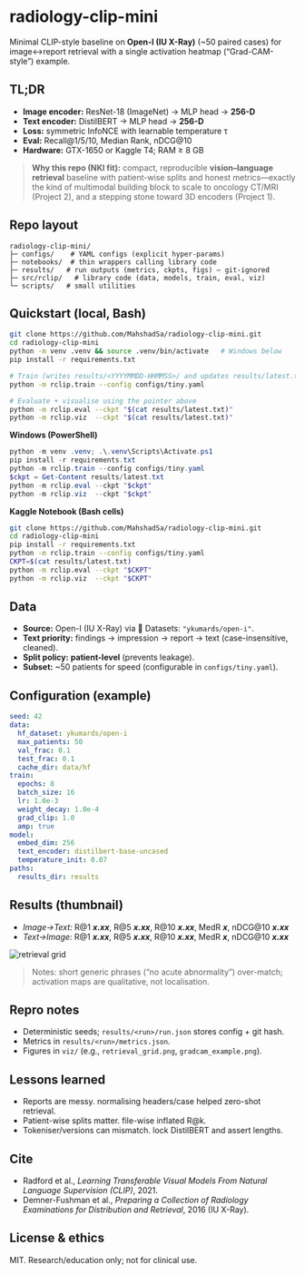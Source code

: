 # radiology-clip-mini

Minimal CLIP-style baseline on **Open-I (IU X-Ray)** (~50 paired cases) for image↔report retrieval with a single activation heatmap (“Grad-CAM-style”) example.

## TL;DR

* **Image encoder:** ResNet-18 (ImageNet) → MLP head → **256-D**
* **Text encoder:** DistilBERT → MLP head → **256-D**
* **Loss:** symmetric InfoNCE with learnable temperature τ
* **Eval:** Recall@1/5/10, Median Rank, nDCG@10
* **Hardware:** GTX-1650 or Kaggle T4; RAM ≥ 8 GB

> **Why this repo (NKI fit):** compact, reproducible **vision–language retrieval** baseline with patient-wise splits and honest metrics—exactly the kind of multimodal building block to scale to oncology CT/MRI (Project 2), and a stepping stone toward 3D encoders (Project 1).

## Repo layout

```
radiology-clip-mini/
├─ configs/    # YAML configs (explicit hyper-params)
├─ notebooks/  # thin wrappers calling library code
├─ results/   # run outputs (metrics, ckpts, figs) — git-ignored
├─ src/rclip/   # library code (data, models, train, eval, viz)
└─ scripts/   # small utilities
```

## Quickstart (local, Bash)

```bash
git clone https://github.com/MahshadSa/radiology-clip-mini.git
cd radiology-clip-mini
python -m venv .venv && source .venv/bin/activate   # Windows below
pip install -r requirements.txt

# Train (writes results/<YYYYMMDD-HHMMSS>/ and updates results/latest.txt)
python -m rclip.train --config configs/tiny.yaml

# Evaluate + visualise using the pointer above
python -m rclip.eval --ckpt "$(cat results/latest.txt)"
python -m rclip.viz  --ckpt "$(cat results/latest.txt)"
```

**Windows (PowerShell)**

```powershell
python -m venv .venv; .\.venv\Scripts\Activate.ps1
pip install -r requirements.txt
python -m rclip.train --config configs/tiny.yaml
$ckpt = Get-Content results/latest.txt
python -m rclip.eval --ckpt "$ckpt"
python -m rclip.viz  --ckpt "$ckpt"
```

**Kaggle Notebook (Bash cells)**

```bash
git clone https://github.com/MahshadSa/radiology-clip-mini.git
cd radiology-clip-mini
pip install -r requirements.txt
python -m rclip.train --config configs/tiny.yaml
CKPT=$(cat results/latest.txt)
python -m rclip.eval --ckpt "$CKPT"
python -m rclip.viz  --ckpt "$CKPT"
```

## Data

* **Source:** Open-I (IU X-Ray) via 🤗 Datasets: `"ykumards/open-i"`.
* **Text priority:** findings → impression → report → text (case-insensitive, cleaned).
* **Split policy:** **patient-level** (prevents leakage).
* **Subset:** ~50 patients for speed (configurable in `configs/tiny.yaml`).

## Configuration (example)

```yaml
seed: 42
data:
  hf_dataset: ykumards/open-i
  max_patients: 50
  val_frac: 0.1
  test_frac: 0.1
  cache_dir: data/hf
train:
  epochs: 8
  batch_size: 16
  lr: 1.0e-3
  weight_decay: 1.0e-4
  grad_clip: 1.0
  amp: true
model:
  embed_dim: 256
  text_encoder: distilbert-base-uncased
  temperature_init: 0.07
paths:
  results_dir: results
```

## Results (thumbnail)

* *Image→Text:* R@1 ***x.xx***, R@5 ***x.xx***, R@10 ***x.xx***, MedR ***x***, nDCG@10 ***x.xx***
* *Text→Image:* R@1 ***x.xx***, R@5 ***x.xx***, R@10 ***x.xx***, MedR ***x***, nDCG@10 ***x.xx***

![retrieval grid](viz/retrieval_grid.png)

> Notes: short generic phrases (“no acute abnormality”) over-match; activation maps are qualitative, not localisation.

## Repro notes

* Deterministic seeds; `results/<run>/run.json` stores config + git hash.
* Metrics in `results/<run>/metrics.json`.
* Figures in `viz/` (e.g., `retrieval_grid.png`, `gradcam_example.png`).

## Lessons learned

* Reports are messy. normalising headers/case helped zero-shot retrieval.
* Patient-wise splits matter. file-wise inflated R@k.
* Tokeniser/versions can mismatch.  lock DistilBERT and assert lengths.

## Cite

* Radford et al., *Learning Transferable Visual Models From Natural Language Supervision (CLIP)*, 2021.
* Demner-Fushman et al., *Preparing a Collection of Radiology Examinations for Distribution and Retrieval*, 2016 (IU X-Ray).

## License & ethics

MIT. Research/education only; not for clinical use.
